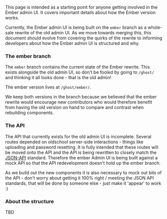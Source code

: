 This page is intended as a starting point for anyone getting involved in the Ember admin UI. It covers important details about how the Ember version works.

Currently, the Ember admin UI is being built on the `ember` branch as a whole-sale rewrite of the old admin UI. As we move towards merging this, this document should evolve from covering the quirks of the rewrite to informing developers about how the Ember admin UI is structured and why.

### The ember branch

The `ember` branch contains the current state of the Ember rewrite. This exists alongside the old admin UI, so don't be fooled by going to `/ghost/` and thinking it all looks done - that is the old admin!

The ember version lives at `/ghost/ember/`. 

We keep both versions in the branch because we believed that the ember rewrite would encourage new contributors who would therefore benefit from having the old version on hand to compare and contrast when rebuilding components.

### The API

The API that currently exists for the old admin UI is incomplete. Several routes depended on oldschool server-side interactions - things like uploading and password resetting. It is fully intended that these routes will be moved onto the API and the API is being rewritten to closely match the [JSON-API](http://jsonapi.org/) standard. Therefore the ember Admin UI is being built against a mock API so that the API redevelopment doesn't hold up the ember branch.

As we build out the new components it is also necessary to mock out bits of the API - don't worry about getting it 100% right / meeting the JSON API standards, that will be done by someone else - just make it 'appear' to work :)

### About the structure

TBD
